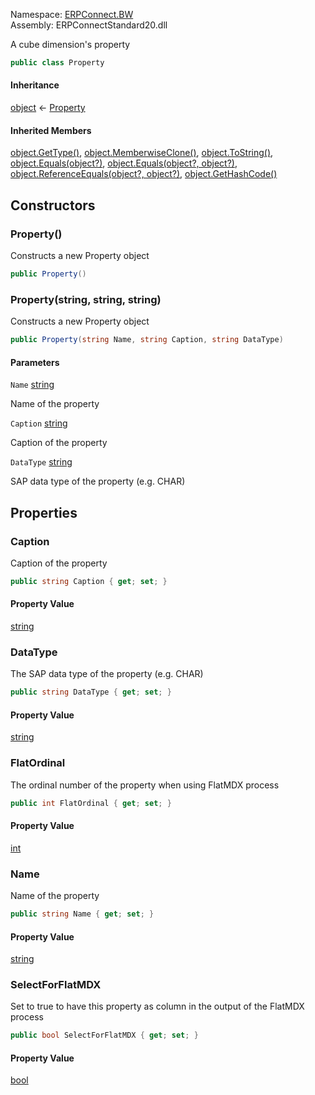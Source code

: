 
Namespace: [ERPConnect.BW](index.md)  
Assembly: ERPConnectStandard20.dll  

A cube dimension's property

```csharp
public class Property
```

#### Inheritance

[object](https://learn.microsoft.com/dotnet/api/system.object) ← 
[Property](ERPConnect.BW.Property.md)

#### Inherited Members

[object.GetType\(\)](https://learn.microsoft.com/dotnet/api/system.object.gettype), 
[object.MemberwiseClone\(\)](https://learn.microsoft.com/dotnet/api/system.object.memberwiseclone), 
[object.ToString\(\)](https://learn.microsoft.com/dotnet/api/system.object.tostring), 
[object.Equals\(object?\)](https://learn.microsoft.com/dotnet/api/system.object.equals\#system\-object\-equals\(system\-object\)), 
[object.Equals\(object?, object?\)](https://learn.microsoft.com/dotnet/api/system.object.equals\#system\-object\-equals\(system\-object\-system\-object\)), 
[object.ReferenceEquals\(object?, object?\)](https://learn.microsoft.com/dotnet/api/system.object.referenceequals), 
[object.GetHashCode\(\)](https://learn.microsoft.com/dotnet/api/system.object.gethashcode)

## Constructors

### <a id="ERPConnect_BW_Property__ctor"></a> Property\(\)

Constructs a new Property object

```csharp
public Property()
```

### <a id="ERPConnect_BW_Property__ctor_System_String_System_String_System_String_"></a> Property\(string, string, string\)

Constructs a new Property object

```csharp
public Property(string Name, string Caption, string DataType)
```

#### Parameters

`Name` [string](https://learn.microsoft.com/dotnet/api/system.string)

Name of the property

`Caption` [string](https://learn.microsoft.com/dotnet/api/system.string)

Caption of the property

`DataType` [string](https://learn.microsoft.com/dotnet/api/system.string)

SAP data type of the property (e.g. CHAR)

## Properties

### <a id="ERPConnect_BW_Property_Caption"></a> Caption

Caption of the property

```csharp
public string Caption { get; set; }
```

#### Property Value

 [string](https://learn.microsoft.com/dotnet/api/system.string)

### <a id="ERPConnect_BW_Property_DataType"></a> DataType

The SAP data type of the property (e.g. CHAR)

```csharp
public string DataType { get; set; }
```

#### Property Value

 [string](https://learn.microsoft.com/dotnet/api/system.string)

### <a id="ERPConnect_BW_Property_FlatOrdinal"></a> FlatOrdinal

The ordinal number of the property when using FlatMDX process

```csharp
public int FlatOrdinal { get; set; }
```

#### Property Value

 [int](https://learn.microsoft.com/dotnet/api/system.int32)

### <a id="ERPConnect_BW_Property_Name"></a> Name

Name of the property

```csharp
public string Name { get; set; }
```

#### Property Value

 [string](https://learn.microsoft.com/dotnet/api/system.string)

### <a id="ERPConnect_BW_Property_SelectForFlatMDX"></a> SelectForFlatMDX

Set to true to have this property as column in the output of the FlatMDX process

```csharp
public bool SelectForFlatMDX { get; set; }
```

#### Property Value

 [bool](https://learn.microsoft.com/dotnet/api/system.boolean)

